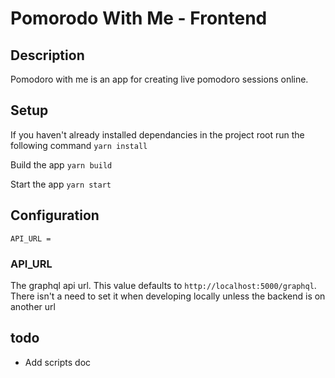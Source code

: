 # Pomorodo With Me - Frontend

## Description
Pomodoro with me is an app for creating live pomodoro sessions online.

## Setup

If you haven't already installed dependancies in the project root run the following command
`yarn install`

Build the app
`yarn build`

Start the app
`yarn start`

## Configuration

```
API_URL =
```

### API_URL

The graphql api url. This value defaults to `http://localhost:5000/graphql`. There isn't a need to set it when developing locally unless the backend is on another url

## todo
- Add scripts doc
